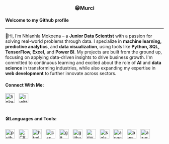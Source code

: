 <h3 align="center">😁Murci</h3>
<h4 color="limegreen">Welcome to my Github profile</h4>

<hr>

<p>👋Hi, I’m Nhlanhla Mokoena – a <strong>Junior Data Scientist</strong> with a passion for solving real-world problems through data. I specialize in <strong>machine learning, predictive analytics</strong>, and <strong>data visualization</strong>, using tools like <strong>Python, SQL, TensorFlow, Excel</strong>, and <strong>Power BI</strong>. My projects are built from the ground up, focusing on applying data-driven insights to drive business growth. I'm committed to continuous learning and excited about the role of <strong>AI</strong> and <strong>data science</strong> in transforming industries, while also expanding my expertise in <strong>web development</strong> to further innovate across sectors.</p>

<h4>Connect With Me:</h4>
<a href="https://www.linkedin.com/in/nhlanhla-mokoena-32b22b174/" target="_blank" rel="noopener noreferrer">
    <img align="left" alt="linkedin" width="30px" style="padding-right:10px;" src="https://cdn.jsdelivr.net/gh/devicons/devicon@latest/icons/linkedin/linkedin-original.svg" />
</a>
<a href="https://twitter.com/960918mokoena" target="_blank" rel="noopener noreferrer">
    <img align="left" alt="twitter" width="30px" style="padding-right:10px;" src="https://cdn.jsdelivr.net/gh/devicons/devicon@latest/icons/twitter/twitter-original.svg" />
</a>

<br><br><br>

<h4>🛠️Languages and Tools:</h4>

<img align="left" alt="python" width="30px" style="padding-right:10px;" src="https://cdn.jsdelivr.net/gh/devicons/devicon@latest/icons/python/python-original.svg" />
<img align="left" alt="C#" width="30px" style="padding-right:10px;" src="https://cdn.jsdelivr.net/gh/devicons/devicon@latest/icons/csharp/csharp-original.svg" />
<img align="left" alt="html" width="30px" style="padding-right:10px;" src="https://cdn.jsdelivr.net/gh/devicons/devicon@latest/icons/html5/html5-original.svg" />
<img align="left" alt="css" width="30px" style="padding-right:10px;" src="https://cdn.jsdelivr.net/gh/devicons/devicon@latest/icons/css3/css3-original.svg" />
<img align="left" alt="git" width="30px" style="padding-right:10px;" src="https://cdn.jsdelivr.net/gh/devicons/devicon@latest/icons/git/git-original.svg" />
<img align="left" alt="github" width="30px" style="padding-right:10px;" src="https://cdn.jsdelivr.net/gh/devicons/devicon@latest/icons/github/github-original.svg" />
<img align="left" alt="mysql" width="30px" style="padding-right:10px;" src="https://cdn.jsdelivr.net/gh/devicons/devicon@latest/icons/mysql/mysql-original-wordmark.svg" /> 
<img align="left" alt="sqlserver" width="30px" style="padding-right:10px;" src="https://cdn.jsdelivr.net/gh/devicons/devicon@latest/icons/microsoftsqlserver/microsoftsqlserver-original.svg" />
<img align="left" alt="anaconda" width="30px" style="padding-right:10px;" src="https://cdn.jsdelivr.net/gh/devicons/devicon@latest/icons/anaconda/anaconda-original-wordmark.svg" />
<img align="left" alt="aws" width="30px" style="padding-right:10px;" src="https://cdn.jsdelivr.net/gh/devicons/devicon@latest/icons/amazonwebservices/amazonwebservices-original-wordmark.svg" />
<img align="left" alt="azure" width="30px" style="padding-right:10px;" src="https://cdn.jsdelivr.net/gh/devicons/devicon@latest/icons/azure/azure-original.svg" />


          


          
          
          
          
